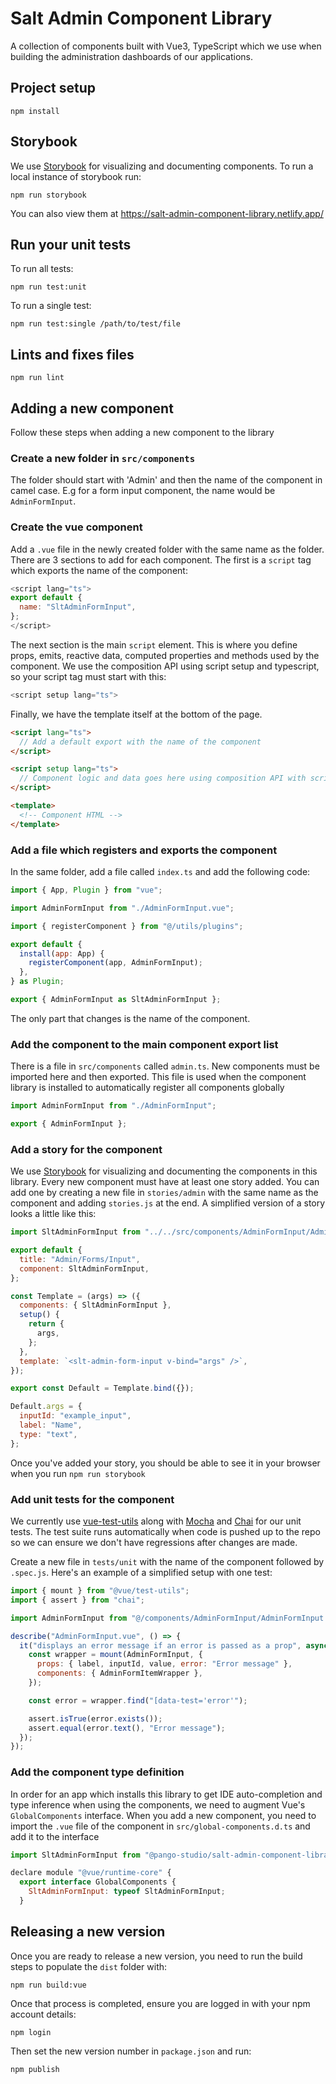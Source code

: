 # Salt Admin Component Library

A collection of components built with Vue3, TypeScript which we use when building the administration dashboards of our applications.

## Project setup

```
npm install
```

## Storybook

We use [Storybook](https://storybook.js.org/) for visualizing and documenting components. To run a local instance of storybook run:

```
npm run storybook
```

You can also view them at https://salt-admin-component-library.netlify.app/

## Run your unit tests

To run all tests:

```
npm run test:unit
```

To run a single test:

```
npm run test:single /path/to/test/file
```

## Lints and fixes files

```
npm run lint
```

## Adding a new component

Follow these steps when adding a new component to the library

### Create a new folder in `src/components`

The folder should start with 'Admin' and then the name of the component in camel case. E.g for a form input component,
the name would be `AdminFormInput`.

### Create the vue component

Add a `.vue` file in the newly created folder with the same name as the folder. There are 3 sections to add for each component. The first is a `script` tag which exports the name of the component:

```js
<script lang="ts">
export default {
  name: "SltAdminFormInput",
};
</script>
```

The next section is the main `script` element. This is where you define props, emits, reactive data, computed properties and methods used by the component. We use the composition API using script setup and typescript, so your script tag must start with this:

```js
<script setup lang="ts">
```

Finally, we have the template itself at the bottom of the page.

```html
<script lang="ts">
  // Add a default export with the name of the component
</script>

<script setup lang="ts">
  // Component logic and data goes here using composition API with script setup and TypeScript
</script>

<template>
  <!-- Component HTML -->
</template>
```

### Add a file which registers and exports the component

In the same folder, add a file called `index.ts` and add the following code:

```js
import { App, Plugin } from "vue";

import AdminFormInput from "./AdminFormInput.vue";

import { registerComponent } from "@/utils/plugins";

export default {
  install(app: App) {
    registerComponent(app, AdminFormInput);
  },
} as Plugin;

export { AdminFormInput as SltAdminFormInput };

```

The only part that changes is the name of the component.

### Add the component to the main component export list

There is a file in `src/components` called `admin.ts`. New components must be imported here and then exported. This file is used when the component library is installed to automatically register all components globally

```js
import AdminFormInput from "./AdminFormInput";

export { AdminFormInput };
```

### Add a story for the component

We use [Storybook](https://storybook.js.org/) for visualizing and documenting the components in this library. Every new component must have at least one story added. You can add one by creating a new file in `stories/admin` with the same name as the component and adding `stories.js` at the end. A simplified version of a story looks a little like this:

```js
import SltAdminFormInput from "../../src/components/AdminFormInput/AdminFormInput.vue";

export default {
  title: "Admin/Forms/Input",
  component: SltAdminFormInput,
};

const Template = (args) => ({
  components: { SltAdminFormInput },
  setup() {
    return {
      args,
    };
  },
  template: `<slt-admin-form-input v-bind="args" />`,
});

export const Default = Template.bind({});

Default.args = {
  inputId: "example_input",
  label: "Name",
  type: "text",
};
```

Once you've added your story, you should be able to see it in your browser when you run
`npm run storybook`

### Add unit tests for the component

We currently use [vue-test-utils](https://test-utils.vuejs.org/guide/) along with [Mocha](https://mochajs.org/) and [Chai](https://www.chaijs.com/) for our unit tests. The test suite runs automatically when code is pushed up to the repo so we can ensure we don't have regressions after changes are made.

Create a new file in `tests/unit` with the name of the component followed by `.spec.js`. Here's an example of a simplified setup with one test:

```js
import { mount } from "@vue/test-utils";
import { assert } from "chai";

import AdminFormInput from "@/components/AdminFormInput/AdminFormInput.vue";

describe("AdminFormInput.vue", () => {
  it("displays an error message if an error is passed as a prop", async () => {
    const wrapper = mount(AdminFormInput, {
      props: { label, inputId, value, error: "Error message" },
      components: { AdminFormItemWrapper },
    });

    const error = wrapper.find("[data-test='error'");

    assert.isTrue(error.exists());
    assert.equal(error.text(), "Error message");
  });
});
```

### Add the component type definition

In order for an app which installs this library to get IDE auto-completion and type inference when using the components, we need to augment Vue's `GlobalComponents` interface. When you add a new component, you need to import the `.vue` file of the component in `src/global-components.d.ts` and add it to the interface

```js
import SltAdminFormInput from "@pango-studio/salt-admin-component-library/src/components/AdminFormInput/AdminFormInput.vue";

declare module "@vue/runtime-core" {
  export interface GlobalComponents {
    SltAdminFormInput: typeof SltAdminFormInput;
  }
```

## Releasing a new version

Once you are ready to release a new version, you need to run the build steps to populate the `dist` folder with:

```
npm run build:vue
```

Once that process is completed, ensure you are logged in with your npm account details:

```
npm login
```

Then set the new version number in `package.json` and run:

```
npm publish
```
